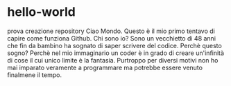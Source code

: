 # hello-world
prova creazione repository
Ciao Mondo. Questo è il mio primo tentavo di capire come funziona Github.
Chi sono io? Sono un vecchietto di 48 anni che fin da bambino ha sognato di saper scrivere del codice.
Perchè questo sogno? Perchè nel mio immaginario un coder è in grado di creare un'infinità di cose
il cui unico limite è la fantasia. Purtroppo per diversi motivi non ho mai imparato veramente a programmare
ma potrebbe essere venuto finalmene il tempo.
